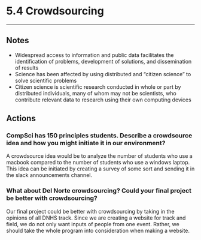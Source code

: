 # 5.4 Crowdsourcing
--------

## Notes
* Widespread access to information and public data facilitates the identification of problems, development of solutions, and dissemination of results
* Science has been affected by using distributed and “citizen science” to solve scientific problems
* Citizen science is scientific research conducted in whole or part by distributed individuals, many of whom may not be scientists, who contribute relevant data to research using their own computing devices



## Actions
### CompSci has 150 principles students. Describe a crowdsource idea and how you might initiate it in our environment?
A crowdsource idea would be to analyze the number of students who use a macbook compared to the number of students who use a windows laptop. This idea can be initiated by creating a survey of some sort and sending it in the slack announcements channel.

### What about Del Norte crowdsourcing? Could your final project be better with crowdsourcing?
Our final project could be better with crowdsourcing by taking in the opinions of all DNHS track. Since we are creating a website for track and field, we do not only want inputs of people from one event. Rather, we should take the whole program into consideration when making a website.
